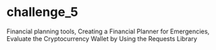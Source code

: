# challenge_5
Financial planning tools, Creating a Financial Planner for Emergencies, Evaluate the Cryptocurrency Wallet by Using the Requests Library

